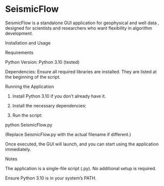 # SeismicFlow

SeismicFlow is a standalone GUI application for geophysical and well data , designed for scientists and researchers who want flexibility in algorithm development.

Installation and Usage

Requirements

Python Version: Python 3.10 (tested)

Dependencies: Ensure all required libraries are installed. They are listed at the beginning of the script.

Running the Application

1.	Install Python 3.10 if you don’t already have it.
2.	Install the necessary dependencies:

3.	Run the script:

python SeismicFlow.py

(Replace SeismicFlow.py with the actual filename if different.)

Once executed, the GUI will launch, and you can start using the application immediately.

Notes

The application is a single-file script (.py). No additional setup is required.

Ensure Python 3.10 is in your system’s PATH.

